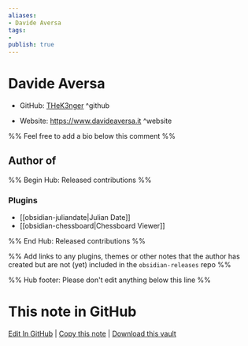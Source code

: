 ```yaml
---
aliases:
- Davide Aversa
tags:
- 
publish: true
---
```


# Davide Aversa

- GitHub: [THeK3nger](https://github.com/THeK3nger/) ^github
<!-- - Discord: `@` ^discord-->
- Website: <https://www.davideaversa.it> ^website
<!-- - [[Publish sites|Publish site]]: ^publish-->

%% Feel free to add a bio below this comment %%


## Author of

%% Begin Hub: Released contributions %%
### Plugins
- [[obsidian-juliandate|Julian Date]]
- [[obsidian-chessboard|Chessboard Viewer]]

%% End Hub: Released contributions %%

%% Add links to any plugins, themes or other notes that the author has created but are not (yet) included in the `obsidian-releases` repo %%

<!--
### Unlisted plugins
-->

<!--
### Others
-->

<!--
## Sponsor this author

- [[GitHub sponsors]]: [Sponsor @THeK3nger on GitHub Sponsors](https://github.com/sponsors/THeK3nger) ^github-sponsor
- [[Buy me a coffee]]: ^buy-me-a-coffee
- [[PayPal]]: ^paypal
- [[Patreon]]: ^patreon

-->

<!--
## Follow this author
-->

<!-- - [[YouTube Channels|On YouTube]]: <https://> ^youtube-->
<!-- - Twitter: <https://> ^twitter-->
<!-- - ... -->

%% Hub footer: Please don't edit anything below this line %%

# This note in GitHub

<span class="git-footer">[Edit In GitHub](https://github.dev/obsidian-community/obsidian-hub/blob/main/01%20-%20Community/People/THeK3nger.md "git-hub-edit-note") | [Copy this note](https://raw.githubusercontent.com/obsidian-community/obsidian-hub/main/01%20-%20Community/People/THeK3nger.md "git-hub-copy-note") | [Download this vault](https://github.com/obsidian-community/obsidian-hub/archive/refs/heads/main.zip "git-hub-download-vault") </span>
